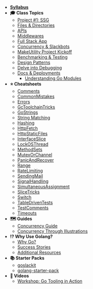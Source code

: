 - **[Syllabus](README.md)**
- **🎓 Class Topics**
  - [Project #1: SSG](Lessons/SSGProject.md)
  - [Files & Directories](Lessons/FilesDirectories.md)
  - [APIs](Lessons/Lesson04.md)
  - [Middlewares](Lessons/Lesson05.md)
  - [Full Stack App](Lessons/07-Fullstack.md)
  - [Concurrency & Slackbots](Lessons/Lesson07.md)
  - [MakeUtility Project Kickoff](Project/MakeUtility.md)
  - [Benchmarking & Testing](Lessons/Lesson09.md)
  - [Design Patterns](Lessons/DesignPatterns.md)
  - [Delve into Debugging](Lessons/Lesson10.md)
  - [Docs & Deployments](Lessons/DocsDeploy.md)
      - [Understanding Go Modules](Resources/GoMods.md)
- **⭐️ Cheatsheets**
  - [Comments](Docs/Comments)
  - [CommonMistakes](Docs/CommonMistakes)
  - [Errors](Docs/Errors)
  - [GcToolchainTricks](Docs/GcToolchainTricks)
  - [GoStrings](Docs/GoStrings)
  - [String Matching](http://blog.gopheracademy.com/advent-2014/string-matching/)
  - [Hashing](Docs/Hashing)
  - [HttpFetch](Docs/HttpFetch)
  - [HttpStaticFiles](Docs/HttpStaticFiles)
  - [InterfaceSlice](Docs/InterfaceSlice)
  - [LockOSThread](Docs/LockOSThread)
  - [MethodSets](Docs/MethodSets)
  - [MutexOrChannel](Docs/MutexOrChannel)
  - [PanicAndRecover](Docs/PanicAndRecover)
  - [Range](Docs/Range)
  - [RateLimiting](Docs/RateLimiting)
  - [SendingMail](Docs/SendingMail)
  - [SignalHandling](Docs/SignalHandling)
  - [SimultaneousAssignment](Docs/SimultaneousAssignment)
  - [SliceTricks](Docs/SliceTricks)
  - [Switch](Docs/Switch)
  - [TableDrivenTests](Docs/TableDrivenTests)
  - [TestComments](Docs/TestComments)
  - [Timeouts](Docs/Timeouts)
- **🗺 Guides**
  - [Concurrency Guide](Resources/ConcurrencyGuide)
  - [Concurrency Through Illustrations](Resources/GoConcurrencyVisualized)
- **⁉️ Why Use Golang?**
  - [Why Go?](Docs/WhyGo)
  - [Success Stories](Docs/SuccessStories)
  - [Additional Resources](Docs/Home)
- **📚 Starter Packs**
  - [goslackit](https://github.com/droxey/goslackit)
  - [golang-starter-pack](https://github.com/make-school-labs/golang-starter-pack)
- **📼 Videos**
  - [Workshop: Go Tooling in Action](Resources/GoToolsWorkshop/README.md)
